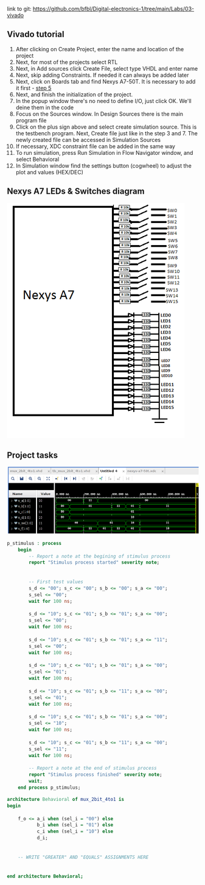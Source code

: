 link to git: https://github.com/bfbl/Digital-electronics-1/tree/main/Labs/03-vivado
  
## Vivado tutorial

1. After clicking on Create Project, enter the name and location of the project
2. Next, for most of the projects select RTL
3. Next, in Add sources click Create File, select type VHDL and enter name
4. Next, skip adding Constraints. If needed it can always be added later
5. Next, click on Boards tab and find Nexys A7-50T. It is necessary to add it first - [step 5](https://github.com/tomas-fryza/Digital-electronics-1/wiki/How-to-Install-Vivado-2020.1-on-Linux)
6. Next, and finish the initialization of the project.
7. In the popup window there's no need to define I/O, just click OK. We'll deine them in the code
8. Focus on the Sources window. In Design Sources there is the main program file
9. Click on the plus sign above and select create simulation source. This is the testbench program. Next, Create file just like in the step 3 and 7. The newly created file can be accessed in Simulation Sources
10. If necessary, XDC constraint file can be added in the same way
11. To run simulation, press Run Simulation in Flow Navigator window, and select Behavioral
12. In Simulation window find the settings button (cogwheel) to adjust the plot and values (HEX/DEC)
  
## Nexys A7 LEDs & Switches diagram
  
![diag](images/nexysA7.png)
  
## Project tasks
  
![graph](images/waveforms.png)
  
``` VHDL
p_stimulus : process
    begin
        -- Report a note at the begining of stimulus process
        report "Stimulus process started" severity note;


        -- First test values
        s_d <= "00"; s_c <= "00"; s_b <= "00"; s_a <= "00";
        s_sel <= "00";
        wait for 100 ns;
        
        s_d <= "10"; s_c <= "01"; s_b <= "01"; s_a <= "00";
        s_sel <= "00";
        wait for 100 ns;
        
        s_d <= "10"; s_c <= "01"; s_b <= "01"; s_a <= "11";
        s_sel <= "00";
        wait for 100 ns;
        
        s_d <= "10"; s_c <= "01"; s_b <= "01"; s_a <= "00";
        s_sel <= "01";
        wait for 100 ns;
        
        s_d <= "10"; s_c <= "01"; s_b <= "11"; s_a <= "00";
        s_sel <= "01";
        wait for 100 ns;
        
        s_d <= "10"; s_c <= "01"; s_b <= "01"; s_a <= "00";
        s_sel <= "10";
        wait for 100 ns;
        
        s_d <= "10"; s_c <= "01"; s_b <= "11"; s_a <= "00";
        s_sel <= "11";
        wait for 100 ns;     
   
        -- Report a note at the end of stimulus process
        report "Stimulus process finished" severity note;
        wait;
    end process p_stimulus;
```
  
``` VHDL
architecture Behavioral of mux_2bit_4to1 is
begin

    f_o <= a_i when (sel_i = "00") else
           b_i when (sel_i = "01") else
           c_i when (sel_i = "10") else
           d_i;


    -- WRITE "GREATER" AND "EQUALS" ASSIGNMENTS HERE


end architecture Behavioral;
```
